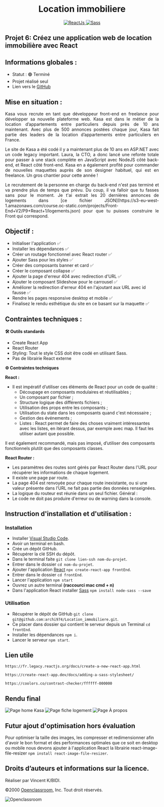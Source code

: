 <h1 align="center">Location immobiliere</h1>

<div align="center">
    <a href="https://fr.reactjs.org/">
      <img src="https://img.shields.io/badge/React.js-20232A?style=for-the-badge&logo=react&logoColor=61DAFB" alt="ReactJs" />
    </a>
    <a href="https://sass-lang.com/">
      <img src="https://img.shields.io/badge/Sass-CE649A?&style=for-the-badge&logo=sass&logoColor=white" alt="Sass" />
    </a>
</div>

## Projet 6: Créez une application web de location immobilière avec React
## Informations globales :

- Statut : 🟢 Terminé
- Projet réalisé seul
- Lien vers le [GitHub](https://github.com/archi974/Location_immobiliere)

## Mise en situation :

<p align="justify">Kasa vous recrute en tant que développeur front-end en freelance pour développer sa nouvelle plateforme web. Kasa est dans le métier de la location d’appartements entre particuliers depuis près de 10 ans maintenant. Avec plus de 500 annonces postées chaque jour, Kasa fait partie des leaders de la location d’appartements entre particuliers en France.</p>

<p align="justify">Le site de Kasa a été codé il y a maintenant plus de 10 ans en ASP.NET avec un code legacy important. Laura, la CTO, a donc lancé une refonte totale pour passer à une stack complète en JavaScript avec NodeJS côté back-end, et React côté front-end. Kasa en a également profité pour commander de nouvelles maquettes auprès de son designer habituel, qui est en freelance. Un gros chantier pour cette année !</p>

<p align="justify">Le recrutement de la personne en charge du back-end n'est pas terminé et va prendre plus de temps que prévu. Du coup, il va falloir que tu fasses sans pour le moment. Je t'ai extrait les 20 dernières annonces de logements dans [ce fichier JSON](https://s3-eu-west-1.amazonaws.com/course.oc-static.com/projects/Front-End+V2/P9+React+1/logements.json) pour que tu puisses construire le Front qui correspond.</p>

## Objectif :

- Initialiser l'application ✅
- Installer les dépendances ✅
- Créer un routage fonctionnel avec React router ✅
- Ajouter Sass pour les styles ✅
- Créer des composants banner et card ✅
- Créer le composant collapse ✅
- Ajouter la page d'erreur 404 avec redirection d'URL ✅
- Ajouter le composant Slideshow pour le carrousel ✅
- Améliorer la redirection d'erreur 404 en l'ajoutant aux URL avec id fausse ✅
- Rendre les pages responsive desktop et mobile ✅
- Finalisez le rendu esthétique du site en ce basant sur la maquette ✅

## Contraintes techniques :

**🛠 Outils standards**
  - Create React App
  - React Router
  - Styling: Tout le style CSS doit être codé en utilisant Sass.
  - Pas de librairie React externe

**⚙️ Contraintes techniques**

**React :**

- Il est impératif d’utiliser ces éléments de React pour un code de qualité :
  - Découpage en composants modulaires et réutilisables ;
  - Un composant par fichier ;
  - Structure logique des différents fichiers ;
  - Utilisation des props entre les composants ;
  - Utilisation du state dans les composants quand c'est nécessaire ;
  - Gestion des événements ;
  - Listes : React permet de faire des choses vraiment intéressantes avec
les listes, en itérant dessus, par exemple avec map. Il faut les utiliser
autant que possible.

Il est également recommandé, mais pas imposé, d’utiliser des composants
fonctionnels plutôt que des composants classes.

**React Router :**
- Les paramètres des routes sont gérés par React Router dans l'URL
pour récupérer les informations de chaque logement.
- Il existe une page par route.
- La page 404 est renvoyée pour chaque route inexistante, ou si une
valeur présente dans l’URL ne fait pas partie des données
renseignées.
- La logique du routeur est réunie dans un seul fichier.
Général :
- Le code ne doit pas produire d'erreur ou de warning dans la console.

## Instruction d'installation et d'utilisation :

### Installation

- Installer [Visual Studio Code](https://code.visualstudio.com/).
- Avoir un terminal en bash.
- Crée un dépôt GitHub.
- Récupérer la clé SSH du dépôt.
- Dans le terminal faite `git clone lien-ssh nom-du-projet`.
- Entrer dans le dossier `cd nom-du-projet`.
- Ajouter l'application [React](https://fr.legacy.reactjs.org/docs/create-a-new-react-app.html) `npx create-react-app frontEnd`.
- Entrer dans le dossier `cd frontEnd`.
- Lancer l'application `npm start`
- Ouvrez un autre terminal **(raccourci mac cmd + n)**
- Dans l'application React installer [Sass](https://create-react-app.dev/docs/adding-a-sass-stylesheet/) `npm install node-sass --save`

### Utilisation

- Récupérer le dépôt de GitHub `git clone git@github.com:archi974/Location_immobiliere.git`.
- Ce placer dans dossier qui contient le serveur depuis un Terminal `cd frontEnd`.
- Installer les dépendances `npm i`.
- Lancer le serveur `npm start`.

## Lien utile

`https://fr.legacy.reactjs.org/docs/create-a-new-react-app.html`

`https://create-react-app.dev/docs/adding-a-sass-stylesheet/`

`https://coolors.co/contrast-checker/ffffff-000000`

## Rendu final

![Page home Kasa](https://cdn.discordapp.com/attachments/1019304376193532035/1120343389225877578/Capture_decran_2023-06-19_a_15.23.36.png)
![Page fiche logement](https://cdn.discordapp.com/attachments/1019304376193532035/1120343390018613358/Capture_decran_2023-06-19_a_15.24.04.png)
![Page À propos](https://cdn.discordapp.com/attachments/1019304376193532035/1120343390622589058/Capture_decran_2023-06-19_a_15.24.14.png)

## Futur ajout d'optimisation hors évaluation

Pour optimiser la taille des images, les compresser et redimensionner afin d'avoir le bon format et des performances optimales que ce soit en desktop ou mobile nous devons ajouter à l'application React la librairie react-image-file-resizer `npm install react-image-file-resizer`.

## Droits d’auteurs et informations sur la licence.

Réaliser par Vincent K/BIDI.

©2000 [Openclassroom](https://openclassrooms.com/fr/), Inc. Tout droit réservés.

![Openclassroom](https://camo.githubusercontent.com/e47c349811ac404b8147bd362c598e61c7d20225df17499c6373b44f6ee08a3d/68747470733a2f2f31746f3170726f67726573732e66722f77702d636f6e74656e742f75706c6f6164732f323031392f30352f6f70656e636c617373726f6f6d732d65313535373736313233363135382e706e67)
